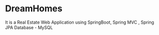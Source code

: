 # DreamHomes

It is a Real Estate Web Application using SpringBoot, Spring MVC , Spring JPA
Database - MySQL
